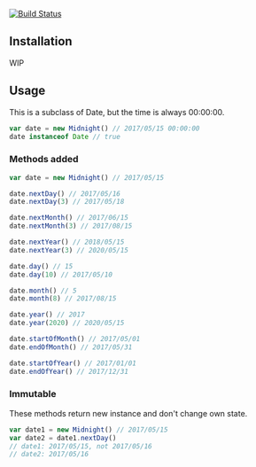 [![Build Status](https://travis-ci.org/kmdtmyk/midnight.js.svg?branch=master)](https://travis-ci.org/kmdtmyk/midnight.js)

## Installation

WIP

## Usage

This is a subclass of Date, but the time is always 00:00:00.

```javascript
var date = new Midnight() // 2017/05/15 00:00:00
date instanceof Date // true
```

### Methods added

```javascript
var date = new Midnight() // 2017/05/15

date.nextDay() // 2017/05/16
date.nextDay(3) // 2017/05/18

date.nextMonth() // 2017/06/15
date.nextMonth(3) // 2017/08/15

date.nextYear() // 2018/05/15
date.nextYear(3) // 2020/05/15

date.day() // 15
date.day(10) // 2017/05/10

date.month() // 5
date.month(8) // 2017/08/15

date.year() // 2017
date.year(2020) // 2020/05/15

date.startOfMonth() // 2017/05/01
date.endOfMonth() // 2017/05/31

date.startOfYear() // 2017/01/01
date.endOfYear() // 2017/12/31
```

### Immutable

These methods return new instance and don't change own state.

```javascript
var date1 = new Midnight() // 2017/05/15
var date2 = date1.nextDay()
// date1: 2017/05/15, not 2017/05/16
// date2: 2017/05/16
```

